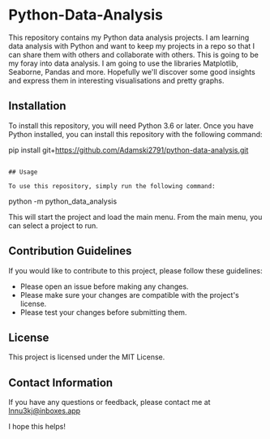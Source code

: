 # Python-Data-Analysis

This repository contains my Python data analysis projects. I am learning data analysis with Python and want to keep my projects in a repo so that I can share them with others and collaborate with others.
This is going to be my foray into data analysis.
I am going to use the libraries Matplotlib, Seaborne, Pandas and more.
Hopefully we'll discover some good insights and express them in interesting visualisations and pretty graphs.

## Installation

To install this repository, you will need Python 3.6 or later. Once you have Python installed, you can install this repository with the following command:


pip install git+https://github.com/Adamski2791/python-data-analysis.git
```

## Usage

To use this repository, simply run the following command:

```
python -m python_data_analysis


This will start the project and load the main menu. From the main menu, you can select a project to run.

## Contribution Guidelines

If you would like to contribute to this project, please follow these guidelines:

* Please open an issue before making any changes.
* Please make sure your changes are compatible with the project's license.
* Please test your changes before submitting them.

## License

This project is licensed under the MIT License.

## Contact Information

If you have any questions or feedback, please contact me at lnnu3kj@inboxes.app


I hope this helps!


